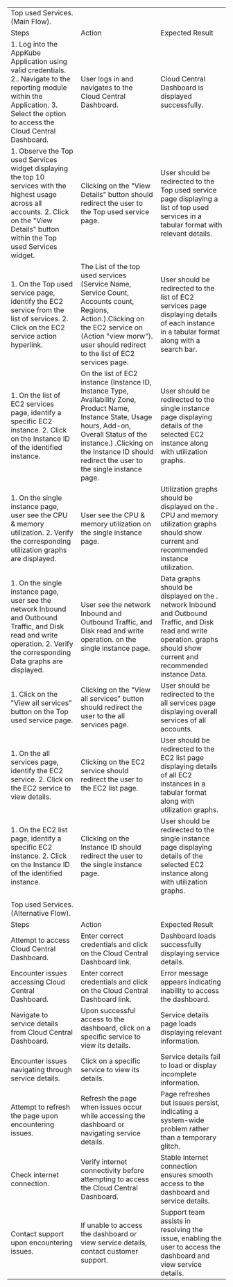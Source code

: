 | | | |
|-|-|-|
|Top used Services.(Main Flow).| | |
|Steps|Action|Expected Result|
|1. Log into the AppKube Application using valid credentials.  2.. Navigate to the reporting module within the Application.                                          3. Select the option to access the Cloud Central Dashboard.|User logs in and navigates to the Cloud Central Dashboard.|Cloud Central Dashboard is displayed successfully.|
|1. Observe the Top used Services widget displaying the top 10 services with the highest usage across all accounts.  2. Click on the "View Details" button within the Top used Services widget.|Clicking on the "View Details" button should redirect the user to the Top used service page.|User should be redirected to the Top used service page displaying a list of top used services in a tabular format with relevant details.|
|1. On the Top used service page, identify the EC2 service from the list of services.  2. Click on the EC2 service action hyperlink.|The List of the top used services (Service Name, Service Count, Accounts count, Regions, Action.).Clicking on the EC2 service on (Action "view morw"). user should redirect  to the list of EC2 services page.|User should be redirected to the list of EC2 services page displaying details of each instance in a tabular format along with a search bar.|
|1. On the list of EC2 services page, identify a specific EC2 instance. 2. Click on the Instance ID of the identified instance.|On the list of EC2 instance (Instance ID, Instance Type, Availability Zone, Product Name, Instance State, Usage hours, Add-on, Overall Status of the instance.)  .Clicking on the Instance ID should redirect the user to the single instance page.|User should be redirected to the single instance page displaying details of the selected EC2 instance along with utilization graphs.|
|1. On the single instance page, user see the  CPU & memory utilization.                                                2. Verify the corresponding utilization graphs are displayed.|User see the  CPU & memory  utilization on the single instance page.|Utilization graphs  should be displayed on the . CPU and memory utilization graphs should show current and recommended instance utilization. |
|1. On the single instance page, user see the network Inbound and Outbound Traffic, and Disk read and write operation.                                                2. Verify the corresponding Data graphs are displayed.|User see the network Inbound and Outbound Traffic, and Disk read and write operation. on the single instance page.|Data graphs should be displayed on the . network Inbound and Outbound Traffic, and Disk read and write operation. graphs should show current and recommended instance Data. |
|1. Click on the "View all services" button on the Top used service page.|Clicking on the "View all services" button should redirect the user to the all services page.|User should be redirected to the all services page displaying overall services of all accounts.|
|1. On the all services page, identify the EC2 service.  2. Click on the EC2 service to view details.|Clicking on the EC2 service should redirect the user to the EC2 list page.|User should be redirected to the EC2 list page displaying details of all EC2 instances in a tabular format along with utilization graphs.|
|1. On the EC2 list page, identify a specific EC2 instance.  2. Click on the Instance ID of the identified instance.|Clicking on the Instance ID should redirect the user to the single instance page.|User should be redirected to the single instance page displaying details of the selected EC2 instance along with utilization graphs.|
| | | |
|Top used Services.(Alternative Flow).| | |
|Steps|Action|Expected Result|
|Attempt to access Cloud Central Dashboard.|Enter correct credentials and click on the Cloud Central Dashboard link.|Dashboard loads successfully displaying service details.|
|Encounter issues accessing Cloud Central Dashboard.|Enter correct credentials and click on the Cloud Central Dashboard link.|Error message appears indicating inability to access the dashboard.|
|Navigate to service details from Cloud Central Dashboard.|Upon successful access to the dashboard, click on a specific service to view its details.|Service details page loads displaying relevant information.|
|Encounter issues navigating through service details.|Click on a specific service to view its details.|Service details fail to load or display incomplete information.|
|Attempt to refresh the page upon encountering issues.|Refresh the page when issues occur while accessing the dashboard or navigating service details.|Page refreshes but issues persist, indicating a system-wide problem rather than a temporary glitch.|
|Check internet connection.|Verify internet connectivity before attempting to access the Cloud Central Dashboard.|Stable internet connection ensures smooth access to the dashboard and service details.|
|Contact support upon encountering issues.|If unable to access the dashboard or view service details, contact customer support.|Support team assists in resolving the issue, enabling the user to access the dashboard and view service details.|

